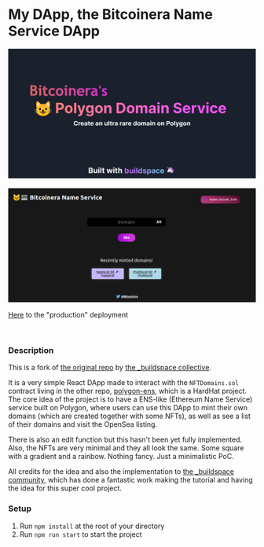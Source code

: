 # My DApp, the Bitcoinera Name Service DApp

<div align="center">
    <img src="./public/splash.png"/>
</div>

<br/>

<div align="center">
    <img src="./src/assets/readme-dapp-preview.png"/>
</div>

[Here](https://bitcoinera-name-service.netlify.app/) to the "production" deployment

<br/>

### Description

This is a fork of [the original repo](https://github.com/AlmostEfficient/domain-starter) by [the \_buildspace collective](https://buildspace.so/p).

It is a very simple React DApp made to interact with the `NFTDomains.sol` contract living in the other repo, [polygon-ens](https://github.com/Bitcoinera/polygon-ens), which is a HardHat project. The core idea of the project is to have a ENS-like (Ethereum Name Service) service built on Polygon, where users can use this DApp to mint their own domains (which are created together with some NFTs), as well as see a list of their domains and visit the OpenSea listing.

There is also an edit function but this hasn't been yet fully implemented. Also, the NFTs are very minimal and they all look the same. Some square with a gradient and a rainbow. Nothing fancy. Just a minimalistic PoC.

All credits for the idea and also the implementation to [the \_buildspace community](https://buildspace.so/p), which has done a fantastic work making the tutorial and having the idea for this super cool project.

### Setup

1. Run `npm install` at the root of your directory
2. Run `npm run start` to start the project
